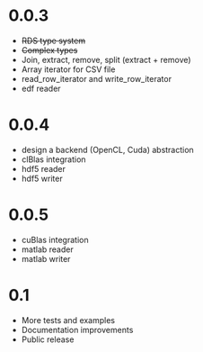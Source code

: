0.0.3
=====

* ~~RDS type system~~
* ~~Complex types~~
* Join, extract, remove, split (extract + remove)
* Array iterator for CSV file
* read_row_iterator and write_row_iterator
* edf reader

0.0.4
=====

* design a backend (OpenCL, Cuda) abstraction
* clBlas integration
* hdf5 reader
* hdf5 writer

0.0.5
=====

* cuBlas integration
* matlab reader
* matlab writer

0.1
===

* More tests and examples 
* Documentation improvements
* Public release
